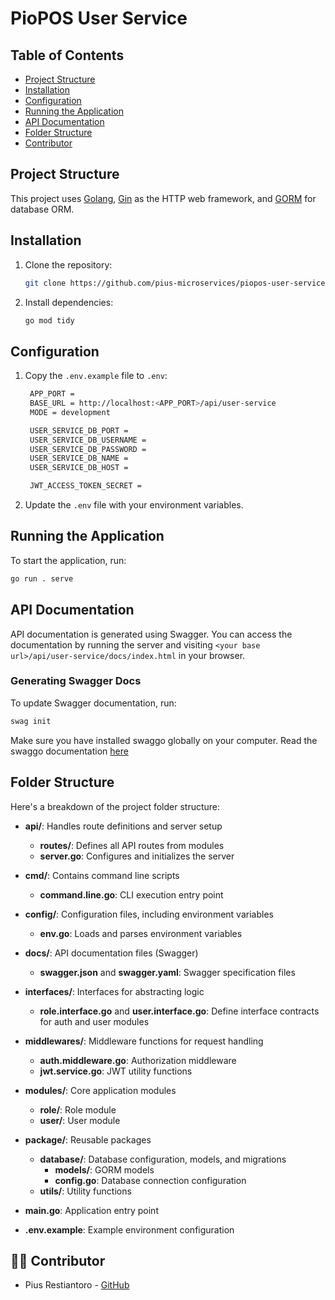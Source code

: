 
# PioPOS User Service

## Table of Contents

- [Project Structure](#project-structure)
- [Installation](#installation)
- [Configuration](#configuration)
- [Running the Application](#running-the-application)
- [API Documentation](#api-documentation)
- [Folder Structure](#folder-structure)
- [Contributor](#contributor)

## Project Structure

This project uses [Golang](https://golang.org/), [Gin](https://github.com/gin-gonic/gin) as the HTTP web framework, and [GORM](https://gorm.io/) for database ORM. 

## Installation

1. Clone the repository:
   ```bash
   git clone https://github.com/pius-microservices/piopos-user-service.git
   ```

2. Install dependencies:
   ```bash
   go mod tidy
   ```

## Configuration

1. Copy the `.env.example` file to `.env`:
   ```bash
    APP_PORT = 
    BASE_URL = http://localhost:<APP_PORT>/api/user-service
    MODE = development

    USER_SERVICE_DB_PORT = 
    USER_SERVICE_DB_USERNAME = 
    USER_SERVICE_DB_PASSWORD = 
    USER_SERVICE_DB_NAME = 
    USER_SERVICE_DB_HOST = 

    JWT_ACCESS_TOKEN_SECRET = 
   ```

2. Update the `.env` file with your environment variables.

## Running the Application

To start the application, run:

```bash
go run . serve
```

## API Documentation

API documentation is generated using Swagger. You can access the documentation by running the server and visiting `<your base url>/api/user-service/docs/index.html` in your browser.

### Generating Swagger Docs

To update Swagger documentation, run:
```bash
swag init
```
Make sure you have installed swaggo globally on your computer.
Read the swaggo documentation [here](https://pkg.go.dev/github.com/swaggo/swag/v2#readme-getting-started)

## Folder Structure

Here's a breakdown of the project folder structure:

- **api/**: Handles route definitions and server setup
  - **routes/**: Defines all API routes from modules
  - **server.go**: Configures and initializes the server

- **cmd/**: Contains command line scripts
  - **command.line.go**: CLI execution entry point

- **config/**: Configuration files, including environment variables
  - **env.go**: Loads and parses environment variables

- **docs/**: API documentation files (Swagger)
  - **swagger.json** and **swagger.yaml**: Swagger specification files

- **interfaces/**: Interfaces for abstracting logic
  - **role.interface.go** and **user.interface.go**: Define interface contracts for auth and user modules

- **middlewares/**: Middleware functions for request handling
  - **auth.middleware.go**: Authorization middleware
  - **jwt.service.go**: JWT utility functions

- **modules/**: Core application modules
  - **role/**: Role module
  - **user/**: User module

- **package/**: Reusable packages
  - **database/**: Database configuration, models, and migrations
    - **models/**: GORM models
    - **config.go**: Database connection configuration
  - **utils/**: Utility functions

- **main.go**: Application entry point

- **.env.example**: Example environment configuration

## 👨‍💻 Contributor

- Pius Restiantoro - [GitHub](https://github.com/pius706975)
